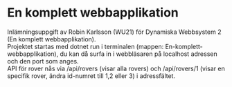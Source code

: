 # En komplett webbapplikation
Inlämningsuppgift av Robin Karlsson (WU21) för Dynamiska Webbsystem 2 (En komplett webbapplikation).\
Projektet startas med dotnet run i terminalen (mappen: En-komplett-webbapplikation), du kan då surfa in i webbläsaren på localhost adressen och den port som anges.\
API för rover nås via /api/rovers (visar alla rovers) och /api/rovers/1 (visar en specifik rover, ändra id-numret till 1,2 eller 3) i adressfältet.
